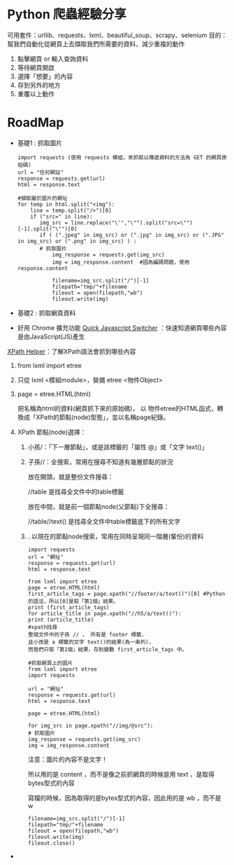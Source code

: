 # Python 爬蟲經驗分享
可用套件：urllib、requests、lxml、beautiful_soup、scrapy、selenium
目的：
幫我們自動化從網頁上去擷取我們所需要的資料，減少重複的動作
1. 點擊網頁 or 輸入查詢資料
2. 等待網頁開啟
3. 選擇「想要」的內容
4. 存到另外的地方
5. 重覆以上動作

# RoadMap
- 基礎1 : 抓取圖片

      import requests (使用 requests 模組，來抓取以傳遞資料的方法為 GET 的網頁原始碼)
      url = "任何網站"
      response = requests.get(url)
      html = response.text

      #擷取屬於圖片的網址
      for temp in html.split("<img"): 
          line = temp.split("/>")[0]
          if ("src=" in line):
             img_src = line.replace("\'","\"").split("src=\"")[-1].split("\"")[0]
             if ( (".jpeg" in img_src) or (".jpg" in img_src) or (".JPG" in img_src) or (".png" in img_src) ) :
             # 抓取圖片
                 img_response = requests.get(img_src)
                 img = img_response.content  #因為編碼問題，使用response.content
            
                 filename=img_src.split("/")[-1]
                 filepath="tmp/"+filename
                 fileout = open(filepath,"wb")
                 fileout.write(img)
- 基礎2 : 抓取網頁資料
- 好用 Chrome 擴充功能
[Quick Javascript Switcher](https://chrome.google.com/webstore/detail/quick-javascript-switcher/geddoclleiomckbhadiaipdggiiccfje) ：快速知道網頁哪些內容是由JavaScript(JS)產生

[XPath Helper](https://chrome.google.com/webstore/detail/xpath-helper/hgimnogjllphhhkhlmebbmlgjoejdpjl?hl=zh-TW)：了解XPath語法會抓到哪些內容

1. from lxml import etree 
    
2. 只從 lxml <模組module>，裝備 etree <物件Object>
    
3. page = etree.HTML(html)
    
    把名稱為html的資料(網頁抓下來的原始碼)，
    以 物件etree的HTML函式，轉換成「XPath的節點(node)型態」，並以名稱page紀錄。
    
4. XPath 節點(node)選擇：
    
     1. 小孩/：「下一層節點」，或是該標籤的「屬性 @」或「文字 text()」
     2. 子孫//：全搜索，常用在搜尋不知道有幾層節點的狀況
     
           放在開頭，就是整份文件搜尋：
           
           //table 是找尋全文件中的table標籤
           
           放在中間，就是前一個節點node(父節點)下全搜尋：
           
           //table//text() 是找尋全文件中table標籤底下的所有文字
     3. . 以現在的節點node搜索，常用在同時呈現同一階層(輩份)的資料
     
            import requests
            url = "網址"
            response = requests.get(url)
            html = response.text
      
            from lxml import etree
            page = etree.HTML(html)
            first_article_tags = page.xpath("//footer/a/text()")[0] #Python的語法，所以[0]是取「第1個」結果。
            print (first_article_tags)
            for article_title in page.xpath("//h5/a/text()"):
            print (article_title)
            #xpath找尋
            整個文件中的子孫 // ， 所有是 footer 標籤，
            且小孩是 a 標籤的文字 text()的結果(為一串列)，
            而我們只取「第1個」結果，存到變數 first_article_tags 中。
            
            #抓取網頁上的圖片
            from lxml import etree
            import requests

            url = "網址"
            response = requests.get(url)
            html = response.text

            page = etree.HTML(html)

            for img_src in page.xpath("//img/@src"):
            # 抓取圖片
            img_response = requests.get(img_src)
            img = img_response.content
            
        注意：圖片的內容不是文字！
        
        所以用的是 content ，而不是像之前抓網頁的時候是用 text ，是取得bytes型式的內容
        
        寫檔的時候，因為取得的是bytes型式的內容，因此用的是 wb ，而不是 w

            filename=img_src.split("/")[-1]
            filepath="tmp/"+filename
            fileout = open(filepath,"wb")
            fileout.write(img)
            fileout.close()
-
